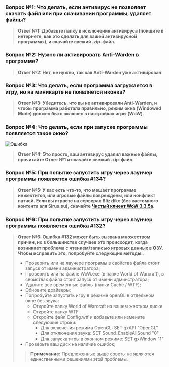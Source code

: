 ### Вопрос №1: Что делать, если антивирус не позволяет скачать файл или при скачивании программы, удаляет файлы?
> **Ответ №1: Добавьте папку в исключения антивируса (поищите в интернете, как это сделать для вашей антивирусной программы), и скачайте свежий .zip-файл**.

### Вопрос №2: Нужно ли активировать Anti-Warden в программе?
> **Ответ №2: Нет, не нужно, так как Anti-Warden уже активирован**.

### Вопрос №3: Что делать, если программа загружается в игру, но на миникарте не появляется иконка?
> **Ответ №3: Убедитесь, что вы не активировали Anti-Warden, и чтобы программа работала правильно, режим окна (Windowed Mode) должен быть включен в настройках игры (WoW)**.

### Вопрос №4: Что делать, если при запуске программы появляется такое окно?
![Ошибка](https://darhanger.github.io/rotations/ru-ru/_media/ni.png)
> **Ответ №4: Это просто, ваш антивирус удалил важные файлы, прочитайте Ответ №1 и скачайте свежий .zip-файл**.

### Вопрос №5: При попытке запустить игру через лаунчер программы появляется ошибка #134?
> **Ответ №5: У вас есть что-то, что мешает программе инжектится, или игровые файлы повреждены, или конфликт патчей. Если вы играете на серверах Blizzlike (без кастомного контента аля Sirus.su), скачайте [Чистый клиент WoW 3.3.5a](https://www.mediafire.com/file/eldh1vuxh619co0/WoW_3.3.5a.torrent/file)**.

### Вопрос №6: При попытке запустить игру через лаунчер программы появляется ошибка #132?
> **Ответ №6: Ошибка #132 может быть вызвана множеством причин, но в большинстве случаев это происходит, когда возникает проблема с чтением/записью игровых данных в ОЗУ. Чтобы исправить это, попробуйте следующие методы:**.
> - Проверить или на лаучере програмы в свойства файла стоит запуск от имени администратора;
> - Проверить или на файле WoW.exe (в папке World of Warcraft), в свойствах файла стоит запуск от имени админстратора;
> - Удалите все временные файлы (папки Cache / WTF);
> - Обновите драйверы;
> - Попробуйте запустить игру в режиме openGL в отдельном окне без звука:
>   - Откройте папку World of Warcraft на вашем жестком диске
>   - Откройте папку WTF
>   - Откройте файл Config.wtf и добавьте или измените следующие строки:
>     - Для включения режима OpenGL: SET gxAPI "OpenGL"
>     - Для отключения звука: SET Sound_EnableAllSound "0"
>     - Для запуска игры в оконном режиме: SET gxWindow "1"
> - Проверьте ваш диск на наличие ошибок;
> > **Примечание:** Предложенные выше советы не являются единственными решениями этой проблемы.